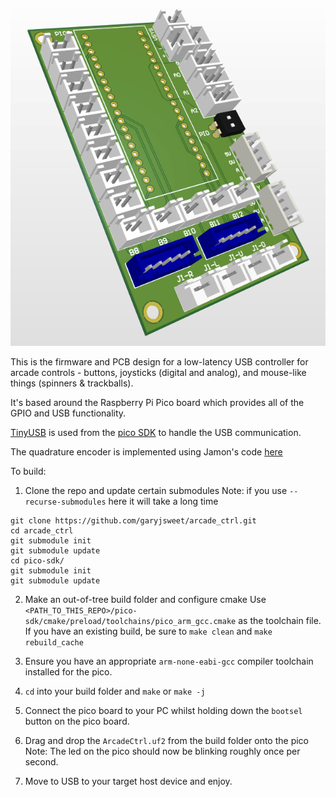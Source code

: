 ![Screenshot](docs/images/board_preview.png)

This is the firmware and PCB design for a low-latency USB controller for arcade controls - buttons, joysticks (digital and analog), and mouse-like things (spinners & trackballs).

It's based around the Raspberry Pi Pico board which provides all of the GPIO and USB functionality.

[TinyUSB](https://github.com/hathach/tinyusb) is used from the [pico SDK](https://github.com/raspberrypi/pico-sdk) to handle the USB communication.

The quadrature encoder is implemented using Jamon's code [here](https://github.com/jamon/pi-pico-pio-quadrature-encoder)

To build:

1) Clone the repo and update certain submodules
   Note: if you use `--recurse-submodules` here it will take a long time
```
git clone https://github.com/garyjsweet/arcade_ctrl.git
cd arcade_ctrl
git submodule init
git submodule update
cd pico-sdk/
git submodule init
git submodule update
```

2) Make an out-of-tree build folder and configure cmake
   Use `<PATH_TO_THIS_REPO>/pico-sdk/cmake/preload/toolchains/pico_arm_gcc.cmake` as the toolchain file. If you have an existing build, be sure to `make clean` and `make rebuild_cache`

3) Ensure you have an appropriate `arm-none-eabi-gcc` compiler toolchain installed for the pico.

4) `cd` into your build folder and `make` or `make -j`

5) Connect the pico board to your PC whilst holding down the `bootsel` button on the pico board.

6) Drag and drop the `ArcadeCtrl.uf2` from the build folder onto the pico
   Note: The led on the pico should now be blinking roughly once per second.

7) Move to USB to your target host device and enjoy.